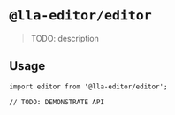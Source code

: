 # `@lla-editor/editor`

> TODO: description

## Usage

```
import editor from '@lla-editor/editor';

// TODO: DEMONSTRATE API
```
